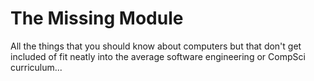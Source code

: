 # The Missing Module

All the things that you should know about computers but that don't get included of fit neatly into the average software engineering or CompSci curriculum...
